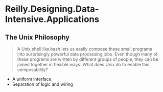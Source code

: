# Reilly.Designing.Data-Intensive.Applications

## The Unix Philosophy

> A Unix shell like bash lets us easily compose these small programs into surprisingly
> powerful data processing jobs. Even though many of these programs are written by
> different groups of people, they can be joined together in flexible ways. What does
> Unix do to enable this composability?

- A uniform interface
- Separation of logic and wiring
